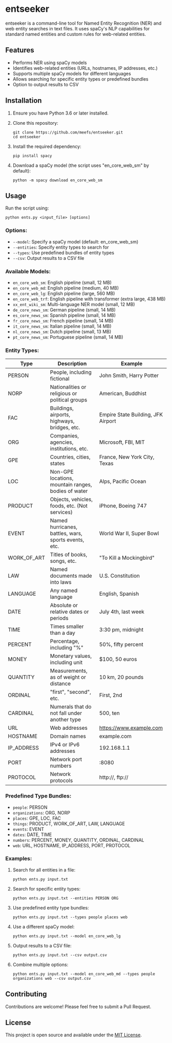 # entseeker

entseeker is a command-line tool for Named Entity Recognition (NER) and web entity searches in text files. It uses spaCy's NLP capabilities for standard named entities and custom rules for web-related entities.

## Features

- Performs NER using spaCy models
- Identifies web-related entities (URLs, hostnames, IP addresses, etc.)
- Supports multiple spaCy models for different languages
- Allows searching for specific entity types or predefined bundles
- Option to output results to CSV

## Installation

1. Ensure you have Python 3.6 or later installed.

2. Clone this repository:
   ```
   git clone https://github.com/meefs/entseeker.git
   cd entseeker
   ```

3. Install the required dependency:
   ```
   pip install spacy
   ```

4. Download a spaCy model (the script uses "en_core_web_sm" by default):
   ```
   python -m spacy download en_core_web_sm
   ```

## Usage

Run the script using:

```
python ents.py <input_file> [options]
```

### Options:

- `--model`: Specify a spaCy model (default: en_core_web_sm)
- `--entities`: Specify entity types to search for
- `--types`: Use predefined bundles of entity types
- `--csv`: Output results to a CSV file

### Available Models:

- `en_core_web_sm`: English pipeline (small, 12 MB)
- `en_core_web_md`: English pipeline (medium, 40 MB)
- `en_core_web_lg`: English pipeline (large, 560 MB)
- `en_core_web_trf`: English pipeline with transformer (extra large, 438 MB)
- `xx_ent_wiki_sm`: Multi-language NER model (small, 12 MB)
- `de_core_news_sm`: German pipeline (small, 14 MB)
- `es_core_news_sm`: Spanish pipeline (small, 14 MB)
- `fr_core_news_sm`: French pipeline (small, 14 MB)
- `it_core_news_sm`: Italian pipeline (small, 14 MB)
- `nl_core_news_sm`: Dutch pipeline (small, 13 MB)
- `pt_core_news_sm`: Portuguese pipeline (small, 14 MB)

### Entity Types:

| Type | Description | Example |
|------|-------------|---------|
| PERSON | People, including fictional | John Smith, Harry Potter |
| NORP | Nationalities or religious or political groups | American, Buddhist |
| FAC | Buildings, airports, highways, bridges, etc. | Empire State Building, JFK Airport |
| ORG | Companies, agencies, institutions, etc. | Microsoft, FBI, MIT |
| GPE | Countries, cities, states | France, New York City, Texas |
| LOC | Non-GPE locations, mountain ranges, bodies of water | Alps, Pacific Ocean |
| PRODUCT | Objects, vehicles, foods, etc. (Not services) | iPhone, Boeing 747 |
| EVENT | Named hurricanes, battles, wars, sports events, etc. | World War II, Super Bowl |
| WORK_OF_ART | Titles of books, songs, etc. | "To Kill a Mockingbird" |
| LAW | Named documents made into laws | U.S. Constitution |
| LANGUAGE | Any named language | English, Spanish |
| DATE | Absolute or relative dates or periods | July 4th, last week |
| TIME | Times smaller than a day | 3:30 pm, midnight |
| PERCENT | Percentage, including "%" | 50%, fifty percent |
| MONEY | Monetary values, including unit | $100, 50 euros |
| QUANTITY | Measurements, as of weight or distance | 10 km, 20 pounds |
| ORDINAL | "first", "second", etc. | First, 2nd |
| CARDINAL | Numerals that do not fall under another type | 500, ten |
| URL | Web addresses | https://www.example.com |
| HOSTNAME | Domain names | example.com |
| IP_ADDRESS | IPv4 or IPv6 addresses | 192.168.1.1 |
| PORT | Network port numbers | :8080 |
| PROTOCOL | Network protocols | http://, ftp:// |

### Predefined Type Bundles:

- `people`: PERSON
- `organizations`: ORG, NORP
- `places`: GPE, LOC, FAC
- `things`: PRODUCT, WORK_OF_ART, LAW, LANGUAGE
- `events`: EVENT
- `dates`: DATE, TIME
- `numbers`: PERCENT, MONEY, QUANTITY, ORDINAL, CARDINAL
- `web`: URL, HOSTNAME, IP_ADDRESS, PORT, PROTOCOL

### Examples:

1. Search for all entities in a file:
   ```
   python ents.py input.txt
   ```

2. Search for specific entity types:
   ```
   python ents.py input.txt --entities PERSON ORG
   ```

3. Use predefined entity type bundles:
   ```
   python ents.py input.txt --types people places web
   ```

4. Use a different spaCy model:
   ```
   python ents.py input.txt --model en_core_web_lg
   ```

5. Output results to a CSV file:
   ```
   python ents.py input.txt --csv output.csv
   ```

6. Combine multiple options:
   ```
   python ents.py input.txt --model en_core_web_md --types people organizations web --csv output.csv
   ```

## Contributing

Contributions are welcome! Please feel free to submit a Pull Request.

## License

This project is open source and available under the [MIT License](LICENSE).
